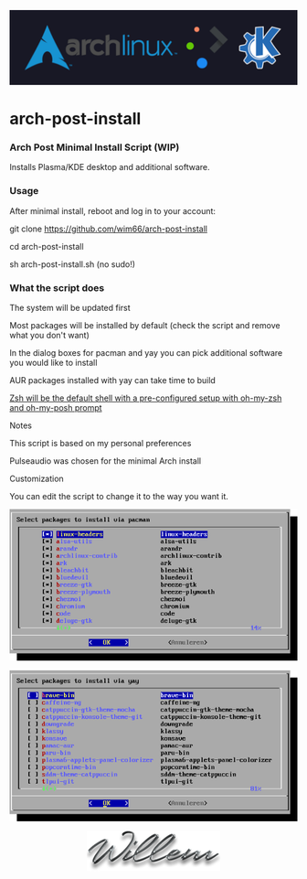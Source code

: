 <p align="center"> <img src="https://github.com/wim66/arch-post-install/blob/main/assets/logo.png" alt="image"></p>

# arch-post-install

### Arch Post Minimal Install Script (WIP)

Installs Plasma/KDE desktop and additional software.

### Usage
After minimal install, reboot and log in to your account:

git clone https://github.com/wim66/arch-post-install

cd arch-post-install

sh arch-post-install.sh (no sudo!)

### What the script does

The system will be updated first

Most packages will be installed by default (check the script and remove what you don't want)

In the dialog boxes for pacman and yay you can pick additional software you would like to install

AUR packages installed with yay can take time to build

<ins>Zsh will be the default shell with a pre-configured setup with oh-my-zsh and oh-my-posh prompt</ins>

Notes

This script is based on my personal preferences

Pulseaudio was chosen for the minimal Arch install

Customization

You can edit the script to change it to the way you want it.

<p align="center"> <img src="https://github.com/wim66/arch-post-install/blob/main/assets/preview1.png" alt="image"></p>

<p align="center"> <img src="https://github.com/wim66/arch-post-install/blob/main/assets/preview2.png" alt="image"></p>

<p align="center"> <img src="https://github.com/wim66/arch-post-install/blob/main/assets/Signature.png" alt="image"></p>

